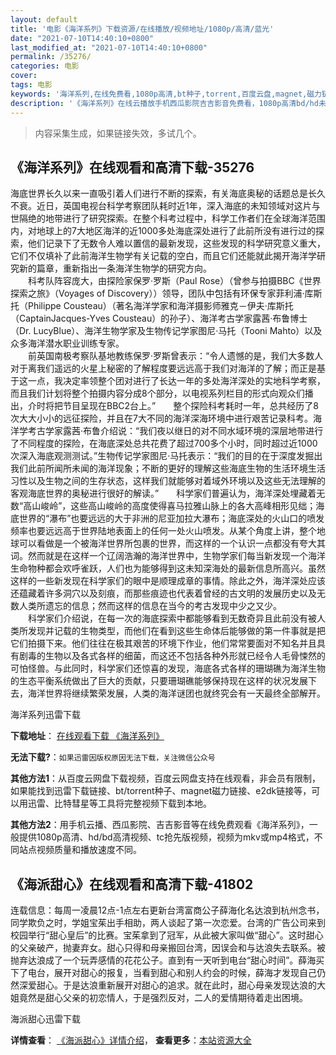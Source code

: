 ```yaml
---
layout: default
title: '电影《海洋系列》下载资源/在线播放/视频地址/1080p/高清/蓝光'
date: "2021-07-10T14:40:10+0800"
last_modified_at: "2021-07-10T14:40:10+0800"
permalink: /35276/
categories: 电影
cover:
tags: 电影
keywords: '海洋系列,在线免费看,1080p高清,bt种子,torrent,百度云盘,magnet,磁力链,迅雷下载资源'
description: '《海洋系列》在线云播放手机西瓜影院吉吉影音免费看，1080p高清bd/hd未删减完整版和tc抢先枪版，mkv/mp4格式，附带bt/torrent种子、magnet/磁力链、百度云盘、网盘资源迅雷下载链接'
---
```


>内容采集生成，如果链接失效，多试几个。


## 《海洋系列》在线观看和高清下载-35276

海底世界长久以来一直吸引着人们进行不断的探索，有关海底奥秘的话题总是长久不衰。近日，英国电视台科学考察团队耗时近1年，深入海底的未知领域对这片与世隔绝的地带进行了研究探索。在整个科考过程中，科学工作者们在全球海洋范围内，对地球上的7大地区海洋的近1000多处海底深处进行了此前所没有进行过的探索，他们记录下了无数令人难以置信的最新发现，这些发现的科学研究意义重大，它们不仅填补了此前海洋生物学有关记载的空白，而且它们还能就此揭开海洋学研究新的篇章，重新指出一条海洋生物学的研究方向。<br />　　科考队阵容庞大，由探险家保罗&middot;罗斯（Paul Rose）（曾参与拍摄BBC《世界探索之旅》（Voyages of Discovery））领导，团队中包括有环保专家菲利浦·库斯托（Philippe Cousteau）（著名海洋学家和海洋摄影师雅克－伊夫&middot;库斯托（CaptainJacques-Yves Cousteau）的孙子）、海洋考古学家露茜·布鲁博士（Dr. LucyBlue）、海洋生物学家及生物传记学家图尼·马托（Tooni Mahto）以及众多海洋潜水职业训练专家。<br />　　前英国南极考察队基地教练保罗&middot;罗斯曾表示：“令人遗憾的是，我们大多数人对于离我们遥远的火星上秘密的了解程度要远远高于我们对海洋的了解；而正是基于这一点，我决定率领整个团对进行了长达一年的多处海洋深处的实地科学考察，而且我们计划将整个拍摄内容分成8个部分，以电视系列栏目的形式向观众们播出，介时将把节目呈现在BBC2台上。&rdquo;　　整个探险科考耗时一年，总共经历了8次大大小小的远征探险，并且在7大不同的海洋深海环境中进行艰苦记录科考。海洋学考古学家露茜·布鲁介绍说：“我们夜以继日的对不同水域环境的深层地带进行了不同程度的探险，在海底深处总共花费了超过700多个小时，同时超过近1000次深入海底观测测试。&rdquo;生物传记学家图尼·马托表示：&ldquo;我们的目的在于深度发掘出我们此前所闻所未闻的海洋现象；不断的更好的理解这些海底生物的生活环境生活习性以及生物之间的生存状态，这样我们就能够对着域外环境以及这些无法理解的客观海底世界的奥秘进行很好的解读。&rdquo;　　科学家们普遍认为，海洋深处埋藏着无数“高山峻岭”，这些高山峻岭的高度使得喜马拉雅山脉上的各大高峰相形见绌；海底世界的“瀑布”也要远远的大于非洲的尼亚加拉大瀑布；海底深处的火山口的喷发频率也要远远高于世界陆地表面上的任何一处火山喷发。从某个角度上讲，整个地球可以看做是一个被海洋世界所包裹的世界，而这样的一个认识一点都没有夸大其词。然而就是在这样一个辽阔浩瀚的海洋世界中，生物学家们每当新发现一个海洋生命物种都会欢呼雀跃，人们也为能够得到这未知深海处的最新信息所高兴。虽然这样的一些新发现在科学家们的眼中是顺理成章的事情。除此之外，海洋深处应该还蕴藏着许多洞穴以及刻痕，而那些痕迹也代表着曾经的古文明的发展历史以及无数人类所遗忘的信息；然而这样的信息在当今的考古发现中少之又少。<br />　　科学家们介绍说，在每一次的海底探索中都能够看到无数奇异且此前没有被人类所发现并记载的生物类型，而他们在看到这些生命体后能够做的第一件事就是把它们拍摄下来。他们往往在极其艰苦的环境下作业，他们常常要面对不知名并且具有剧毒的生物以及各式各样的细菌，而这还不包括各种外形就已经令人毛骨悚然的可怕怪兽。与此同时，科学家们还惊喜的发现，海底各式各样的珊瑚礁为海洋生物的生态平衡系统做出了巨大的贡献，只要珊瑚礁能够保持现在这样的状况发展下去，海洋世界将继续繁荣发展，人类的海洋谜团也就终究会有一天最终全部解开。


海洋系列迅雷下载

**下载地址**： [在线观看下载 《海洋系列》](https://www.993dy.com//vod-detail-id-13707.html) 


**无法下载?**：`如果迅雷因版权原因无法下载，关注微信公众号 `

**其他方法1**：从百度云网盘下载视频，百度云网盘支持在线观看，非会员有限制，如果能找到迅雷下载链接、bt/torrent种子、magnet磁力链接、e2dk链接等，可以用迅雷、比特彗星等工具将完整视频下载到本地。

**其他方法2**：用手机云播、西瓜影院、吉吉影音等在线免费观看《海洋系列》，一般提供1080p高清、hd/bd高清视频、tc抢先版视频，视频为mkv或mp4格式，不同站点视频质量和播放速度不同。


## 《海派甜心》在线观看和高清下载-41802

连载信息：每周一凌晨12点-1点左右更新</span>台湾富商公子薛海化名达浪到杭州念书，同学欺负之时，学姐宝茱出手相助，两人谈起了第一次恋爱。台湾的广告公司来到校园举行“甜心皇后”的比赛。宝茱拿到了冠军，从此被大家叫做“甜心”。这时甜心的父亲破产，抛妻弃女。甜心只得和母亲搬回台湾，因误会和与达浪失去联系。被抛弃达浪成了一个玩弄感情的花花公子。直到有一天听到电台&ldquo;甜心时间”。薛海买下了电台，展开对甜心的报复，当看到甜心和别人约会的时候，薛海才发现自己仍然深爱甜心。于是达浪重新展开对甜心的追求。就在此时，甜心母亲发现达浪的大姐竟然是甜心父亲的初恋情人，于是强烈反对，二人的爱情期待着走出困境。


海派甜心迅雷下载

**详情查看**： [《海派甜心》详情介绍](/movie/41802/)， **查看更多**：[本站资源大全](/movie/t/all/)

